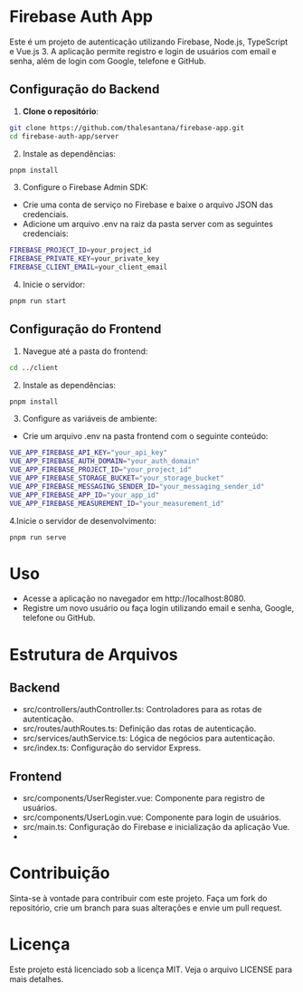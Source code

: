 # Firebase Auth App

Este é um projeto de autenticação utilizando Firebase, Node.js, TypeScript e Vue.js 3. A aplicação permite registro e login de usuários com email e senha, além de login com Google, telefone e GitHub.

## Configuração do Backend

1. **Clone o repositório**:
 ```bash
 git clone https://github.com/thalesantana/firebase-app.git
 cd firebase-auth-app/server
 ```
   
2. Instale as dependências:
```bash
pnpm install
```

3. Configure o Firebase Admin SDK:
- Crie uma conta de serviço no Firebase e baixe o arquivo JSON das credenciais.
- Adicione um arquivo .env na raiz da pasta server com as seguintes credenciais:
```bash
FIREBASE_PROJECT_ID=your_project_id
FIREBASE_PRIVATE_KEY=your_private_key
FIREBASE_CLIENT_EMAIL=your_client_email
```
4. Inicie o servidor:
```bash
pnpm run start
```
## Configuração do Frontend
1. Navegue até a pasta do frontend:
 ```bash
 cd ../client
 ```
2. Instale as dependências:
```bash
pnpm install
```
3. Configure as variáveis de ambiente:
- Crie um arquivo .env na pasta frontend com o seguinte conteúdo:
```bash
VUE_APP_FIREBASE_API_KEY="your_api_key"
VUE_APP_FIREBASE_AUTH_DOMAIN="your_auth_domain"
VUE_APP_FIREBASE_PROJECT_ID="your_project_id"
VUE_APP_FIREBASE_STORAGE_BUCKET="your_storage_bucket"
VUE_APP_FIREBASE_MESSAGING_SENDER_ID="your_messaging_sender_id"
VUE_APP_FIREBASE_APP_ID="your_app_id"
VUE_APP_FIREBASE_MEASUREMENT_ID="your_measurement_id"
```
4.Inicie o servidor de desenvolvimento:
```bash
pnpm run serve
```
# Uso
- Acesse a aplicação no navegador em http://localhost:8080.
- Registre um novo usuário ou faça login utilizando email e senha, Google, telefone ou GitHub.
# Estrutura de Arquivos
## Backend
- src/controllers/authController.ts: Controladores para as rotas de autenticação.
- src/routes/authRoutes.ts: Definição das rotas de autenticação.
- src/services/authService.ts: Lógica de negócios para autenticação.
- src/index.ts: Configuração do servidor Express.
## Frontend
- src/components/UserRegister.vue: Componente para registro de usuários.
- src/components/UserLogin.vue: Componente para login de usuários.
- src/main.ts: Configuração do Firebase e inicialização da aplicação Vue.
- 
# Contribuição
Sinta-se à vontade para contribuir com este projeto. Faça um fork do repositório, crie um branch para suas alterações e envie um pull request.

# Licença
Este projeto está licenciado sob a licença MIT. Veja o arquivo LICENSE para mais detalhes.

